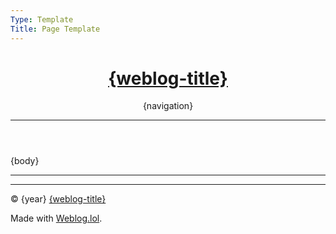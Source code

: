 ```yaml
---
Type: Template
Title: Page Template
---
```


<!DOCTYPE html>
<html lang="en">
<!-- Page Template -->
<!-- Weblog.lol/configuration/landing-page-template.md -->
<!-- HEAD -->
<head>
<meta charset="UTF-8">
<meta name="viewport" content="width=device-width, initial-scale=1">
<title>{weblog-title}{separator}{post-title}</title>
<!-- Font Awesome Free via CDN -->
<link rel="preconnect" href="https://cdnjs.cloudflare.com">
<link rel="stylesheet" href="https://cdnjs.cloudflare.com/ajax/libs/font-awesome/6.7.2/css/all.min.css" crossorigin="anonymous" referrerpolicy="no-referrer">
<!-- /style.css -->
<link rel="stylesheet" href="/style.css">
<!-- /dracula.css - Dracula Theme v1.2.5 -->
<link rel="stylesheet" href="/dracula.css">
<!-- JavaScript -->
<script src="http://cdnjs.cloudflare.com/ajax/libs/highlight.js/9.4.0/highlight.min.js"></script>
<script>hljs.highlightAll();</script>
</head>
<!-- BODY -->
<body>

<!-- HEADER -->
<header>
<h1 class="weblog-title"><a href="/">{weblog-title}</a></h1> <a href="https://social.lol/@luxury_format"><i class="fa-brands fa-mastodon"></i></a> <a href="/feeds"><i class="fa-solid fa-rss"></i></a>
{navigation}
<hr>
</header>

<!-- MAIN NO TITLE LINK -->
<main class="no-title-link">

{body}

</main>

<!-- FOOTER -->
<footer>
<hr>

<script src="https://status.lol/luxury-format.js?time&link&fluent&pretty"></script>

<hr>

<p>&copy; {year} <a href="/">{weblog-title}</a></p>

<p class="footer-weblog-p">Made with <a href="https://weblog.lol">Weblog.lol</a>.</p>
</footer>

</body>
</html>
